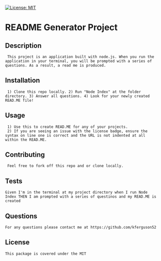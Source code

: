 
[![License: MIT](https://img.shields.io/badge/License-MIT-yellow.svg)](https://opensource.org/licenses/MIT)
    
  # README Generator Project
  ## Description
     This project is an application built with node.js. When you run the application in your terminal, you will be prompted with a series of questions. As a result, a read me is produced.
  ## Installation
     1) Clone this repo locally. 2) Run "Node Index" at the folder directory. 3) Answer all questions. 4) Look for your newly created READ.ME file!
  ## Usage
     1) Use this to create READ.ME for any of your projects. 
     2) If you are seeing an issue with the license badge, ensure the syntax on line one is correct and the URL is not indented at all within the READ.ME.
  ## Contributing
     Feel free to fork off this repo and or clone locally.
  ## Tests
    Given I'm in the terminal at my project directory when I run Node Index THEN I am prompted with a series of questinos and my READ.ME is created
  ## Questions
    For any questions please contact me at https://github.com/kferguson52
  ## License
    This package is covered under the MIT
